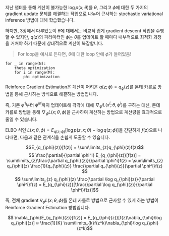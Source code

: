 지난 챕터를 통해 계산이 불가능한 $\log p(x;\theta)$를 $\theta$, 그리고 $\phi$에 대한 두 가지의 gradient update 문제를 해결하는 작업으로 나누어 근사하는 stochastic variational inference 방법에 대해 학습했습니다.

하지만, 3장에서 다루었듯이 $\theta$에 대해서는 비교적 쉽게 gradient descent 작업을 수행할 수 있지만, $q(z)$의 파라미터인 $\phi$는 $\theta$를 업데이트 할 때마다 내부적으로 최적화 과정을 거쳐야 하기 때문에 상대적으로 계산이 복잡합니다.

> For loop을 예시로 든다면, $\theta$에 대한 loop 안에 $\phi$가 들어있음!

```
for _ in range(N):
	theta optimization
	for i in range(M):
		phi optimization
```
Reinforce Gradient Estimation은 계산이 어려운 $q(z;\phi) = q_{\phi}(z)$를 몬테 카를로 방법을 통해 근사하는 방식으로 해결하는 방법입니다. 

즉, 기존 $\phi^1$부터 $\phi^M$까지 업데이트해 각각에 대해 $\nabla_{\phi^i}L(x^i;\theta, \phi^i)$를 구하는 대신, 몬테 카를로 방법을 통해 $\nabla_{\phi}L(x;\theta, \phi)$을 근사하여 계산하는 방법으로 계산량을 효과적으로 줄일 수 있습니다.

ELBO 식인 $L(x; \theta, \phi)  = E_{q(z;\phi)}[\log p(z, x;\theta) - \log q(z; \phi)]$을 간단하게 $f(z)$으로 나타내면, 다음과 같은 관계식을 손쉽게 도출할 수 있습니다.

$$E_{q_{\phi}(z)}[f(z)] = \sum\limits_{z}q_{\phi}(z)f(z)$$
$$ \frac{\partial}{\partial \phi^i} E_{q_{\phi}(z)}[f(z)] = \sum\limits_{z}\frac{\partial q_{\phi}(z)}{\partial \phi^i}f(z) = \sum\limits_{z} q_{\phi}(z) \frac{1}{q_{\phi}(z)}  \frac{\partial q_{\phi}(z)}{\partial \phi^i}f(z) $$
$$ \sum\limits_{z} q_{\phi}(z) \frac{\partial \log q_{\phi}(z)}{\partial \phi^i}f(z) = E_{q_{\phi}(z)}[\frac{\partial \log q_{\phi}(z)}{\partial \phi^i}f(z)]$$

즉, 전체 gradient $\nabla_{\phi}L(x;\theta, \phi)$를 몬테 카를로 방법으로 근사할 수 있게 하는 방법이 Reinforce Gradient Estimation 방법입니다.

$$ \nabla_{\phi}E_{q_{\phi}(z)}[f(z)] = E_{q_{\phi}(z)}[f(z)\nabla_{\phi}\log q_{\phi}(z)] ≈ \frac{1}{K} \sum\limits_{k}f(z^k)\nabla_{\phi}\log q_{\phi}(z^k)$$


